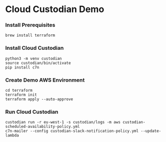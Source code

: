 # Cloud Custodian Demo

### Install Prerequisites

```
brew install terraform
```

### Install Cloud Custodian

```
python3 -m venv custodian
source custodian/bin/activate
pip install c7n
```

### Create Demo AWS Environment

```
cd terraform
terraform init
terraform apply --auto-approve
```

### Run Cloud Custodian

```
custodian run -r eu-west-1 -s custodian/logs -m aws custodian-scheduled-availability-policy.yml
c7n-mailer --config custodian-slack-notification-policy.yml --update-lambda
```
